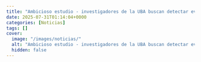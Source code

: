 ```yaml
---
title: "Ambicioso estudio - investigadores de la UBA buscan detectar evidencia de maltrato infantil en muestras de saliva"
date: 2025-07-31T01:14:04+0000
categories: [Noticias]
tags: []
cover:
  image: "/images/noticias/"
  alt: "Ambicioso estudio - investigadores de la UBA buscan detectar evidencia de maltrato infantil en muestras de saliva"
  hidden: false
---
```



